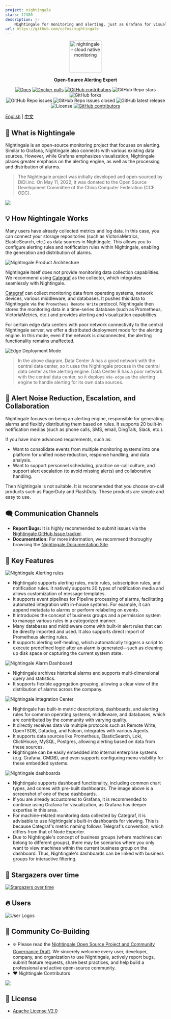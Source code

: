 ```yaml
---
project: nightingale
stars: 12380
description: |-
    Nightingale for monitoring and alerting, just as Grafana for visualization.
url: https://github.com/ccfos/nightingale
---
```


<p align="center">
  <a href="https://github.com/ccfos/nightingale">
    <img src="doc/img/Nightingale_L_V.png" alt="nightingale - cloud native monitoring" width="100" /></a>
</p>
<p align="center">
  <b>Open-Source Alerting Expert</b>
</p>

<p align="center">
<a href="https://flashcat.cloud/docs/">
  <img alt="Docs" src="https://img.shields.io/badge/docs-get%20started-brightgreen"/></a>
<a href="https://hub.docker.com/u/flashcatcloud">
  <img alt="Docker pulls" src="https://img.shields.io/docker/pulls/flashcatcloud/nightingale"/></a>
<a href="https://github.com/ccfos/nightingale/graphs/contributors">
  <img alt="GitHub contributors" src="https://img.shields.io/github/contributors-anon/ccfos/nightingale"/></a>
<img alt="GitHub Repo stars" src="https://img.shields.io/github/stars/ccfos/nightingale">
<img alt="GitHub forks" src="https://img.shields.io/github/forks/ccfos/nightingale">
<br/><img alt="GitHub Repo issues" src="https://img.shields.io/github/issues/ccfos/nightingale">
<img alt="GitHub Repo issues closed" src="https://img.shields.io/github/issues-closed/ccfos/nightingale">
<img alt="GitHub latest release" src="https://img.shields.io/github/v/release/ccfos/nightingale"/>
<img alt="License" src="https://img.shields.io/badge/license-Apache--2.0-blue"/>
<a href="https://n9e-talk.slack.com/">
  <img alt="GitHub contributors" src="https://img.shields.io/badge/join%20slack-%23n9e-brightgreen.svg"/></a>
</p>



[English](./README.md) | [中文](./README_zh.md)

## 🎯 What is Nightingale

Nightingale is an open-source monitoring project that focuses on alerting. Similar to Grafana, Nightingale also connects with various existing data sources. However, while Grafana emphasizes visualization, Nightingale places greater emphasis on the alerting engine, as well as the processing and distribution of alarms.

> The Nightingale project was initially developed and open-sourced by DiDi.inc. On May 11, 2022, it was donated to the Open Source Development Committee of the China Computer Federation (CCF ODC).

![](https://n9e.github.io/img/global/arch-bg.png)

## 💡 How Nightingale Works

Many users have already collected metrics and log data. In this case, you can connect your storage repositories (such as VictoriaMetrics, ElasticSearch, etc.) as data sources in Nightingale. This allows you to configure alerting rules and notification rules within Nightingale, enabling the generation and distribution of alarms.

![Nightingale Product Architecture](doc/img/readme/20240221152601.png)

Nightingale itself does not provide monitoring data collection capabilities. We recommend using [Categraf](https://github.com/flashcatcloud/categraf) as the collector, which integrates seamlessly with Nightingale.

[Categraf](https://github.com/flashcatcloud/categraf) can collect monitoring data from operating systems, network devices, various middleware, and databases. It pushes this data to Nightingale via the `Prometheus Remote Write` protocol. Nightingale then stores the monitoring data in a time-series database (such as Prometheus, VictoriaMetrics, etc.) and provides alerting and visualization capabilities.

For certain edge data centers with poor network connectivity to the central Nightingale server, we offer a distributed deployment mode for the alerting engine. In this mode, even if the network is disconnected, the alerting functionality remains unaffected.

![Edge Deployment Mode](doc/img/readme/20240222102119.png)

> In the above diagram, Data Center A has a good network with the central data center, so it uses the Nightingale process in the central data center as the alerting engine. Data Center B has a poor network with the central data center, so it deploys `n9e-edge` as the alerting engine to handle alerting for its own data sources.

## 🔕 Alert Noise Reduction, Escalation, and Collaboration

Nightingale focuses on being an alerting engine, responsible for generating alarms and flexibly distributing them based on rules. It supports 20 built-in notification medias (such as phone calls, SMS, email, DingTalk, Slack, etc.).

If you have more advanced requirements, such as:
- Want to consolidate events from multiple monitoring systems into one platform for unified noise reduction, response handling, and data analysis.
- Want to support personnel scheduling, practice on-call culture, and support alert escalation (to avoid missing alerts) and collaborative handling.

Then Nightingale is not suitable. It is recommended that you choose on-call products such as PagerDuty and FlashDuty. These products are simple and easy to use.

## 🗨️ Communication Channels

- **Report Bugs:** It is highly recommended to submit issues via the [Nightingale GitHub Issue tracker](https://github.com/ccfos/nightingale/issues/new?assignees=&labels=kind%2Fbug&projects=&template=bug_report.yml).
- **Documentation:** For more information, we recommend thoroughly browsing the [Nightingale Documentation Site](https://n9e.github.io/).

## 🔑 Key Features

![Nightingale Alerting rules](doc/img/readme/2025-05-23_18-43-37.png)

- Nightingale supports alerting rules, mute rules, subscription rules, and notification rules. It natively supports 20 types of notification media and allows customization of message templates.  
- It supports event pipelines for Pipeline processing of alarms, facilitating automated integration with in-house systems. For example, it can append metadata to alarms or perform relabeling on events. 
- It introduces the concept of business groups and a permission system to manage various rules in a categorized manner.  
- Many databases and middleware come with built-in alert rules that can be directly imported and used. It also supports direct import of Prometheus alerting rules.  
- It supports alerting self-healing, which automatically triggers a script to execute predefined logic after an alarm is generated—such as cleaning up disk space or capturing the current system state.

![Nightingale Alarm Dashboard](doc/img/readme/2025-05-30_08-49-28.png)

- Nightingale archives historical alarms and supports multi-dimensional query and statistics.  
- It supports flexible aggregation grouping, allowing a clear view of the distribution of alarms across the company.

![Nightingale Integration Center](doc/img/readme/2025-05-23_18-46-06.png)

- Nightingale has built-in metric descriptions, dashboards, and alerting rules for common operating systems, middleware, and databases, which are contributed by the community with varying quality.  
- It directly receives data via multiple protocols such as Remote Write, OpenTSDB, Datadog, and Falcon, integrates with various Agents.  
- It supports data sources like Prometheus, ElasticSearch, Loki, ClickHouse, MySQL, Postgres, allowing alerting based on data from these sources.  
- Nightingale can be easily embedded into internal enterprise systems (e.g. Grafana, CMDB), and even supports configuring menu visibility for these embedded systems.

![Nightingale dashboards](doc/img/readme/2025-05-23_18-49-02.png)

- Nightingale supports dashboard functionality, including common chart types, and comes with pre-built dashboards. The image above is a screenshot of one of these dashboards.  
- If you are already accustomed to Grafana, it is recommended to continue using Grafana for visualization, as Grafana has deeper expertise in this area.  
- For machine-related monitoring data collected by Categraf, it is advisable to use Nightingale's built-in dashboards for viewing. This is because Categraf's metric naming follows Telegraf's convention, which differs from that of Node Exporter.  
- Due to Nightingale's concept of business groups (where machines can belong to different groups), there may be scenarios where you only want to view machines within the current business group on the dashboard. Thus, Nightingale's dashboards can be linked with business groups for interactive filtering.

## 🌟 Stargazers over time

[![Stargazers over time](https://api.star-history.com/svg?repos=ccfos/nightingale&type=Date)](https://star-history.com/#ccfos/nightingale&Date)

## 🔥 Users

![User Logos](doc/img/readme/logos.png)

## 🤝 Community Co-Building

- ❇️ Please read the [Nightingale Open Source Project and Community Governance Draft](./doc/community-governance.md). We sincerely welcome every user, developer, company, and organization to use Nightingale, actively report bugs, submit feature requests, share best practices, and help build a professional and active open-source community.
- ❤️ Nightingale Contributors
<a href="https://github.com/ccfos/nightingale/graphs/contributors">
  <img src="https://contrib.rocks/image?repo=ccfos/nightingale" />
</a>

## 📜 License
- [Apache License V2.0](https://github.com/didi/nightingale/blob/main/LICENSE)

